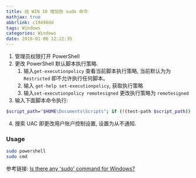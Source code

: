 ```yaml
---
title: 给 WIN 10 增加伪 sudo 命令
mathjax: true
abbrlink: c19490dd
tags: Windows
categories: Windows
date: 2018-01-06 12:22:35
---
```


1. 管理员权限打开 PowerShell
2. 更改 PowerShell 默认脚本执行策略.
    1. 输入`get-executionpolicy` 查看当前脚本执行策略, 当前默认为为 `Restricted` 即不允许执行任何脚本。
    2. 输入 `get-help set-executionpolicy`, 获取执行策略
    3. 输入`set-executionpolicy remotesigned` 更改执行策略为 `remotesigned`
3. 输入下面脚本命令执行:
```bash
$script_path="$HOME\Documents\Scripts"; if (!(test-path $script_path)) {New-Item -ItemType directory $script_path} if (!(test-path $profile)) { new-item -path $profile -itemtype file -force }". $script_path\sudo.ps1" | Out-File $profile -append; "function sudo(){if (`$args.Length -eq 1){start-process `$args[0] -verb `"runAs`"} if (`$args.Length -gt 1){start-process `$args[0] -ArgumentList `$args[1..`$args.Length] -verb `"runAs`"}}" | Out-File $script_path\sudo.ps1; powershell
```

4. 搜索 UAC 即更改用户账户控制设置, 设置为从不通知.

### Usage
```bash
sudo powershell
sudo cmd
```

参考链接: [Is there any 'sudo' command for Windows?](https://superuser.com/questions/42537/is-there-any-sudo-command-for-windows)